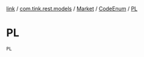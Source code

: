 [link](../../../index.md) / [com.tink.rest.models](../../index.md) / [Market](../index.md) / [CodeEnum](index.md) / [PL](./-p-l.md)

# PL

`PL`